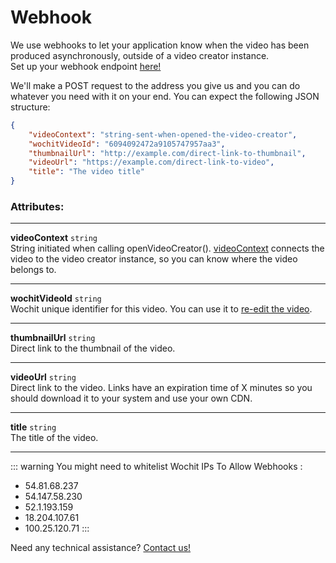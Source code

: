 # Webhook


We use webhooks to let your application know when the video has been produced asynchronously, outside of a video creator instance.  
Set up your webhook endpoint [here!](https://admin.wochit.com/settings) 

We'll make a POST request to the address you give us and you can do whatever you need with it on your end.
You can expect the following JSON structure:


```json
{
    "videoContext": "string-sent-when-opened-the-video-creator",
    "wochitVideoId": "6094092472a9105747957aa3",
    "thumbnailUrl": "http://example.com/direct-link-to-thumbnail",    
    "videoUrl": "https://example.com/direct-link-to-video", 
    "title": "The video title" 
}
```
### Attributes:
***
**videoContext** <code>string</code>   
String initiated when calling openVideoCreator(). [videoContext](/embed.html#you-can-customize-the-video-creator-by-using-the-following-properties) connects the video to the video creator instance, so you can know where the video belongs to. 
***
**wochitVideoId** <code>string</code>  
Wochit unique identifier for this video. You can use it to [re-edit the video](/embed.html#you-can-customize-the-video-creator-by-using-the-following-properties). 
***
**thumbnailUrl** <code>string</code>  
Direct link to the thumbnail of the video.  
***
**videoUrl** <code>string</code>  
Direct link to the video. Links have an expiration time of X minutes so you should download it to your system and use your own CDN.  
***
**title** <code>string</code>  
The title of the video.  
***
::: warning You might need to whitelist Wochit IPs To Allow Webhooks :
* 54.81.68.237
* 54.147.58.230
* 52.1.193.159
* 18.204.107.61
* 100.25.120.71
:::

Need any technical assistance? [Contact us!](https://admin.wochit.com/contact-us) 



